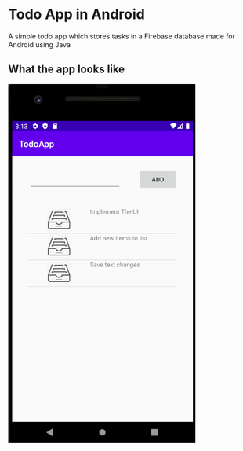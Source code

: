 # Todo App in Android

A simple todo app which stores tasks in a Firebase database made for Android using Java

## What the app looks like
![App](app.png)